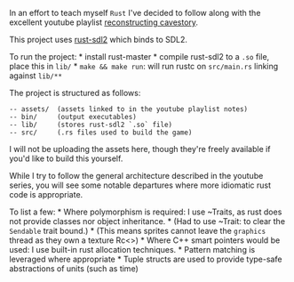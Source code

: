 In an effort to teach myself `Rust` I've decided to follow along with
the excellent youtube playlist [reconstructing cavestory](http://www.youtube.com/playlist?list=PL006xsVEsbKjSKBmLu1clo85yLrwjY67X).

This project uses [rust-sdl2](https://github.com/AngryLawyer/rust-sdl2) which binds to SDL2.

To run the project:
	* install rust-master
	* compile rust-sdl2 to a `.so` file, place this in `lib/`
	* `make && make run`: will run rustc on `src/main.rs` linking against `lib/**`

The project is structured as follows:

	-- assets/ 	(assets linked to in the youtube playlist notes)
	-- bin/ 	(output executables)
	-- lib/		(stores rust-sdl2 `.so` file)
	-- src/ 	(.rs files used to build the game)

I will not be uploading the assets here, though they're freely available if you'd like to build this yourself.

While I try to follow the general architecture described in the youtube series, you will see some
notable departures where more idiomatic rust code is appropriate.

To list a few:
	* Where polymorphism is required: I use ~Traits, as rust does not provide classes nor object inheritance.
		* (Had to use ~Trait: to clear the `Sendable` trait bound.)
		* (This means sprites cannot leave the `graphics` thread as they own a texture Rc<>)
	* Where C++ smart pointers would be used: I use built-in rust allocation techniques.
	* Pattern matching is leveraged where appropriate
	* Tuple structs are used to provide type-safe abstractions of units (such as time)

